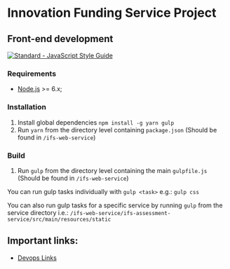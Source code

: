# Innovation Funding Service Project


## Front-end development

[![Standard - JavaScript Style Guide](https://img.shields.io/badge/code%20style-standard-brightgreen.svg)](http://standardjs.com/)

### Requirements

- [Node.js](https://nodejs.org/en/) >= 6.x;

### Installation

1. Install global dependencies `npm install -g yarn gulp`
2. Run `yarn` from the directory level containing `package.json` (Should be found in `/ifs-web-service`)

### Build

1. Run `gulp` from the directory level containing the main `gulpfile.js` (Should be found in `/ifs-web-service`)

You can run gulp tasks individually with `gulp <task>` e.g.: `gulp css`

You can also run gulp tasks for a specific service by running `gulp` from the service directory i.e.: `/ifs-web-service/ifs-assessment-service/src/main/resources/static`


## Important links:

* [Devops Links](https://devops.innovateuk.org/)
